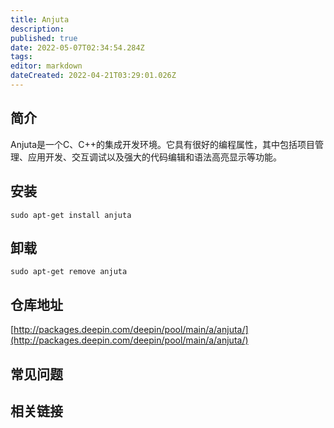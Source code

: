 ```yaml
---
title: Anjuta
description: 
published: true
date: 2022-05-07T02:34:54.284Z
tags: 
editor: markdown
dateCreated: 2022-04-21T03:29:01.026Z
---
```


## 简介

Anjuta是一个C、C++的集成开发环境。它具有很好的编程属性，其中包括项目管理、应用开发、交互调试以及强大的代码编辑和语法高亮显示等功能。

## 安装

`sudo apt-get install anjuta`

## 卸载

`sudo apt-get remove anjuta`

## 仓库地址

[http://packages.deepin.com/deepin/pool/main/a/anjuta/](http://packages.deepin.com/deepin/pool/main/a/anjuta/)


## 常见问题


## 相关链接